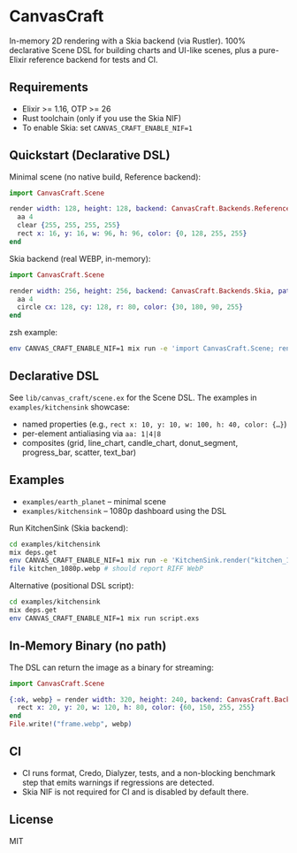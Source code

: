 # CanvasCraft

In-memory 2D rendering with a Skia backend (via Rustler). 100% declarative Scene DSL for building charts and UI-like scenes, plus a pure-Elixir reference backend for tests and CI.

## Requirements
- Elixir >= 1.16, OTP >= 26
- Rust toolchain (only if you use the Skia NIF)
- To enable Skia: set `CANVAS_CRAFT_ENABLE_NIF=1`

## Quickstart (Declarative DSL)

Minimal scene (no native build, Reference backend):

```elixir
import CanvasCraft.Scene

render width: 128, height: 128, backend: CanvasCraft.Backends.Reference, path: "out.webp" do
  aa 4
  clear {255, 255, 255, 255}
  rect x: 16, y: 16, w: 96, h: 96, color: {0, 128, 255, 255}
end
```

Skia backend (real WEBP, in-memory):

```elixir
import CanvasCraft.Scene

render width: 256, height: 256, backend: CanvasCraft.Backends.Skia, path: "circle.webp" do
  aa 4
  circle cx: 128, cy: 128, r: 80, color: {30, 180, 90, 255}
end
```

zsh example:

```sh
env CANVAS_CRAFT_ENABLE_NIF=1 mix run -e 'import CanvasCraft.Scene; render width: 256, height: 256, backend: CanvasCraft.Backends.Skia, path: "circle.webp" do aa 4; circle cx: 128, cy: 128, r: 80, color: {30,180,90,255}; end'
```

## Declarative DSL
See `lib/canvas_craft/scene.ex` for the Scene DSL. The examples in `examples/kitchensink` showcase:
- named properties (e.g., `rect x: 10, y: 10, w: 100, h: 40, color: {…}`)
- per-element antialiasing via `aa: 1|4|8`
- composites (grid, line_chart, candle_chart, donut_segment, progress_bar, scatter, text_bar)

## Examples
- `examples/earth_planet` – minimal scene
- `examples/kitchensink` – 1080p dashboard using the DSL

Run KitchenSink (Skia backend):

```sh
cd examples/kitchensink
mix deps.get
env CANVAS_CRAFT_ENABLE_NIF=1 mix run -e 'KitchenSink.render("kitchen_1080p.webp")'
file kitchen_1080p.webp # should report RIFF WebP
```

Alternative (positional DSL script):

```sh
cd examples/kitchensink
mix deps.get
env CANVAS_CRAFT_ENABLE_NIF=1 mix run script.exs
```

## In-Memory Binary (no path)
The DSL can return the image as a binary for streaming:

```elixir
import CanvasCraft.Scene

{:ok, webp} = render width: 320, height: 240, backend: CanvasCraft.Backends.Reference do
  rect x: 20, y: 20, w: 120, h: 80, color: {60, 150, 255, 255}
end
File.write!("frame.webp", webp)
```

## CI
- CI runs format, Credo, Dialyzer, tests, and a non-blocking benchmark step that emits warnings if regressions are detected.
- Skia NIF is not required for CI and is disabled by default there.

## License
MIT
